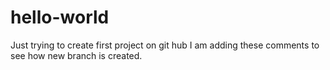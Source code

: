 # hello-world
Just trying to create first project on git hub
I am adding these comments to see how new branch is created.

